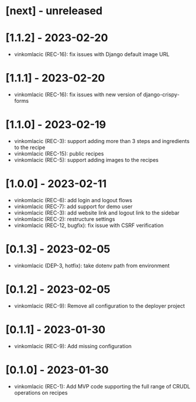 # [next] - unreleased

# [1.1.2] - 2023-02-20
- vinkomlacic (REC-16): fix issues with Django default image URL

# [1.1.1] - 2023-02-20
- vinkomlacic (REC-16): fix issues with new version of django-crispy-forms

# [1.1.0] - 2023-02-19
- vinkomlacic (REC-3): support adding more than 3 steps and ingredients to the 
  recipe
- vinkomlacic (REC-15): public recipes
- vinkomlacic (REC-5): support adding images to the recipes

# [1.0.0] - 2023-02-11
- vinkomlacic (REC-6): add login and logout flows
- vinkomlacic (REC-7): add support for demo user
- vinkomlacic (REC-3): add website link and logout link to the sidebar
- vinkomlacic (REC-2): restructure settings
- vinkomlacic (REC-12, bugfix): fix issue with CSRF verification

# [0.1.3] - 2023-02-05
- vinkomlacic (DEP-3, hotfix): take dotenv path from environment

# [0.1.2] - 2023-02-05
- vinkomlacic (REC-9): Remove all configuration to the deployer project

# [0.1.1] - 2023-01-30
- vinkomlacic (REC-9): Add missing configuration

# [0.1.0] - 2023-01-30
- vinkomlacic (REC-1): Add MVP code supporting the full range of CRUDL 
  operations on recipes
